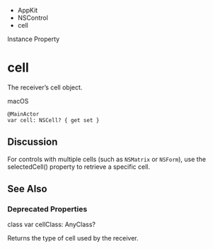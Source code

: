 

- AppKit
- NSControl
-  cell 

Instance Property

# cell

The receiver’s cell object.

macOS

``` source
@MainActor
var cell: NSCell? { get set }
```

## Discussion

For controls with multiple cells (such as `NSMatrix` or `NSForm`), use the selectedCell() property to retrieve a specific cell.

## See Also

### Deprecated Properties

class var cellClass: AnyClass?

Returns the type of cell used by the receiver.

